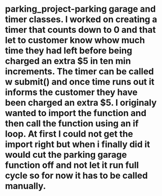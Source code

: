 # parking_project-parking garage and timer classes. I worked on creating a timer that counts down to 0 and that let to customer know whow much time they had left before being charged an extra $5 in ten min increments. The timer can be called w submit() and once time runs out it informs the customer they have been charged an extra $5. I originaly wanted to import the function and then call the function using an if loop. At first I could not get the import right but when i finally did it would cut the parking garage function off and not let it run full cycle so for now it has to be called manually.
